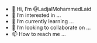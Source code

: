 - 👋 Hi, I’m @LadjalMohammedLaid
- 👀 I’m interested in ...
- 🌱 I’m currently learning ...
- 💞️ I’m looking to collaborate on ...
- 📫 How to reach me ...

<!---
LadjalMohammedLaid/LadjalMohammedLaid is a ✨ special ✨ repository because its `README.md` (this file) appears on your GitHub profile.
You can click the Preview link to take a look at your changes.
--->
